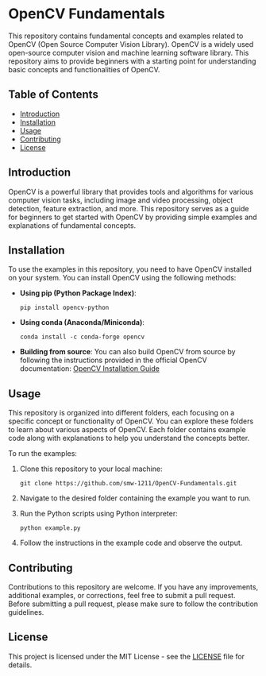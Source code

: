 # OpenCV Fundamentals

This repository contains fundamental concepts and examples related to OpenCV (Open Source Computer Vision Library). OpenCV is a widely used open-source computer vision and machine learning software library. This repository aims to provide beginners with a starting point for understanding basic concepts and functionalities of OpenCV.

## Table of Contents

- [Introduction](#introduction)
- [Installation](#installation)
- [Usage](#usage)
- [Contributing](#contributing)
- [License](#license)

## Introduction

OpenCV is a powerful library that provides tools and algorithms for various computer vision tasks, including image and video processing, object detection, feature extraction, and more. This repository serves as a guide for beginners to get started with OpenCV by providing simple examples and explanations of fundamental concepts.

## Installation

To use the examples in this repository, you need to have OpenCV installed on your system. You can install OpenCV using the following methods:

- **Using pip (Python Package Index)**:
  ```
  pip install opencv-python
  ```

- **Using conda (Anaconda/Miniconda)**:
  ```
  conda install -c conda-forge opencv
  ```

- **Building from source**:
  You can also build OpenCV from source by following the instructions provided in the official OpenCV documentation: [OpenCV Installation Guide](https://docs.opencv.org/master/d7/d9f/tutorial_linux_install.html)

## Usage

This repository is organized into different folders, each focusing on a specific concept or functionality of OpenCV. You can explore these folders to learn about various aspects of OpenCV. Each folder contains example code along with explanations to help you understand the concepts better.

To run the examples:

1. Clone this repository to your local machine:
   ```
   git clone https://github.com/smw-1211/OpenCV-Fundamentals.git
   ```

2. Navigate to the desired folder containing the example you want to run.

3. Run the Python scripts using Python interpreter:
   ```
   python example.py
   ```

4. Follow the instructions in the example code and observe the output.

## Contributing

Contributions to this repository are welcome. If you have any improvements, additional examples, or corrections, feel free to submit a pull request. Before submitting a pull request, please make sure to follow the contribution guidelines.

## License

This project is licensed under the MIT License - see the [LICENSE](LICENSE) file for details.
